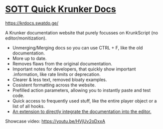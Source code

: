 # [SOTT Quick Krunker Docs](https://krdocs.swatdo.ge/)

https://krdocs.swatdo.ge/

A Krunker documentation website that purely focusses on KrunkScript (no editor/monitization).

- Unmerging/Merging docs so you can use CTRL + F, like the old documentation.
- More up to date.
- Removes flaws from the original documentation.
- Important notes for developers, that quickly show important .information, like rate limits or deprecation.
- Clearer & less text, removed bloaty examples.
- Cosistent formatting across the website.
- Prefilled action parameters, allowing you to instantly paste and test code.
- Quick access to frequently used stuff, like the entire player object or a list of all hooks.
- [An extension to directly integrate the documentation into the editor.](https://github.com/SwatDoge/SOTT-Quick-Krunkscript-Docs/raw/main/tampermonkey/userscript.user.js)


Showcase video:
https://youtu.be/HVjUv2oDxxA 
